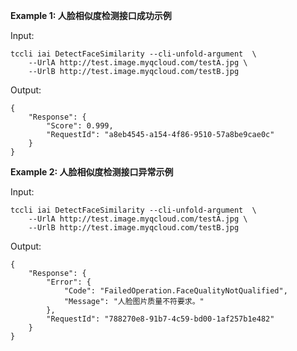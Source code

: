 **Example 1: 人脸相似度检测接口成功示例**



Input: 

```
tccli iai DetectFaceSimilarity --cli-unfold-argument  \
    --UrlA http://test.image.myqcloud.com/testA.jpg \
    --UrlB http://test.image.myqcloud.com/testB.jpg
```

Output: 
```
{
    "Response": {
        "Score": 0.999,
        "RequestId": "a8eb4545-a154-4f86-9510-57a8be9cae0c"
    }
}
```

**Example 2: 人脸相似度检测接口异常示例**



Input: 

```
tccli iai DetectFaceSimilarity --cli-unfold-argument  \
    --UrlA http://test.image.myqcloud.com/testA.jpg \
    --UrlB http://test.image.myqcloud.com/testB.jpg
```

Output: 
```
{
    "Response": {
        "Error": {
            "Code": "FailedOperation.FaceQualityNotQualified",
            "Message": "人脸图片质量不符要求。"
        },
        "RequestId": "788270e8-91b7-4c59-bd00-1af257b1e482"
    }
}
```

